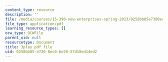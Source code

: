 ```yaml
---
content_type: resource
description: ''
file: /media/courses/15-390-new-enterprises-spring-2013/0258bb85e7308ec0be2057d18ed14ed2_Ma3ANiGPVNU.pdf
file_type: application/pdf
learning_resource_types: []
ocw_type: OCWFile
parent_uid: null
resourcetype: Document
title: 3play pdf file
uid: 0258bb85-e730-8ec0-be20-57d18ed14ed2
---
```

